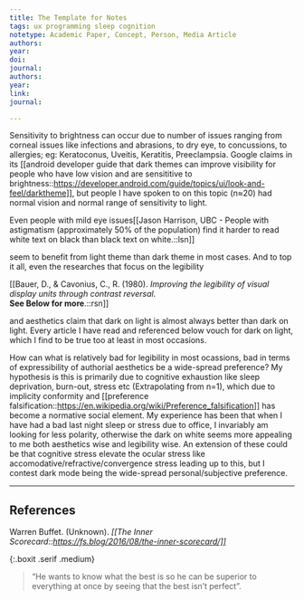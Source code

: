```yaml
---
title: The Template for Notes
tags: ux programming sleep cognition
notetype: Academic Paper, Concept, Person, Media Article
authors:
year:
doi:
journal:
authors:
year:
link:
journal:

---
```


Sensitivity to brightness can occur due to number of issues ranging from corneal issues like infections and abrasions, to dry eye, to concussions, to allergies; eg: Keratoconus, Uveitis, Keratitis, Preeclampsia. Google claims in its [[android developer guide that dark themes can improve visibility for people who have low vision and are sensititive to brightness::https://developer.android.com/guide/topics/ui/look-and-feel/darktheme]], but people I have spoken to on this topic (n≈20) had normal vision and normal range of sensitivity to light. 

Even people with mild eye issues[[Jason Harrison, UBC - People with astigmatism (approximately 50% of the population) find it harder to read white text on black than black text on white.::lsn]] 

seem to benefit from light theme than dark theme in most cases. And to top it all, even the researches that focus on the legibility

[[Bauer, D., & Cavonius, C., R. (1980). *Improving the legibility of visual display units through contrast reversal.* <br/>**See Below for more**.::rsn]] 

and aesthetics claim that dark on light is almost always better than dark on light. Every article I have read and referenced below vouch for dark on light, which I find to be true too at least in most occasions.

How can what is relatively bad for legibility in most ocassions, bad in terms of expressibility of authorial aesthetics be a wide-spread preference? My hypothesis is this is primarily due to cognitive exhaustion like sleep deprivation, burn-out, stress etc (Extrapolating from n=1), which due to implicity conformity and [[preference falsification::https://en.wikipedia.org/wiki/Preference_falsification]] has become a normative social element. My experience has been that when I have had a bad last night sleep or stress due to office, I invariably am looking for less polarity, otherwise the dark on white seems more appealing to me both aesthetics wise and legibility wise. An extension of these could be that cognitive stress elevate the ocular stress like accomodative/refractive/convergence stress leading up to this, but I contest dark mode being the wide-spread personal/subjective preference.

---

## References

Warren Buffet. (Unknown). *[[The Inner Scorecard::https://fs.blog/2016/08/the-inner-scorecard/]]*

{:.boxit .serif .medium}
> “He wants to know what the best is so he can be superior to everything at once by seeing that the best isn’t perfect”. 